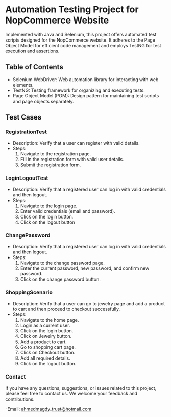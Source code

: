 # Automation Testing Project for NopCommerce Website

Implemented with Java and Selenium, this project offers automated test scripts designed for the NopCommerce website. It adheres to the Page Object Model for efficient code management and employs TestNG for test execution and assertions.

## Table of Contents

- Selenium WebDriver: Web automation library for interacting with web elements.
- TestNG: Testing framework for organizing and executing tests.
- Page Object Model (POM): Design pattern for maintaining test scripts and page objects separately.

## Test Cases

### RegistrationTest

- Description: Verify that a user can register with valid details.
- Steps:
  1. Navigate to the registration page.
  1. Fill in the registration form with valid user details.
  1. Submit the registration form.
 
### LoginLogoutTest

  - Description: Verify that a registered user can log in with valid credentials and then logout.
  - Steps:
    1. Navigate to the login page.
    1. Enter valid credentials (email and password).
    1. Click on the login button.
    1. Click on the logout button

### ChangePassword
  - Description: Verify that a registered user can log in with valid credentials and then logout.
  - Steps:
    1. Navigate to the change password page.
    1. Enter the current password, new password, and confirm new password.
    1. Click on the change password button.

### ShoppingScenario
  - Description: Verify that a user can go to jewelry page and add a product to cart and then proceed to checkout successfully.
  - Steps:
    1. Navigate to the home page.
    1. Login as a current user.
    1. Click on the login button.
    1. Click on Jewelry button.
    1. Add a product to cart.
    1. Go to shopping cart page.
    2. Click on Checkout button.
    3. Add all required details.
    4. Click on the logout button.

   ### Contact
   
   If you have any questions, suggestions, or issues related to this project, please feel free to contact us. We welcome your feedback and contributions.

   -Email: ahmedmagdy_trust@hotmail.com




